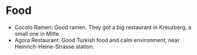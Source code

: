 # Food 

* Cocolo Ramen: Good ramen. They got a big restaurant in Kreuzberg, a small one in Mitte.
* Agora Restaurant: Good Turkish food and calm environment, near Heinrich-Heine-Strasse station.
